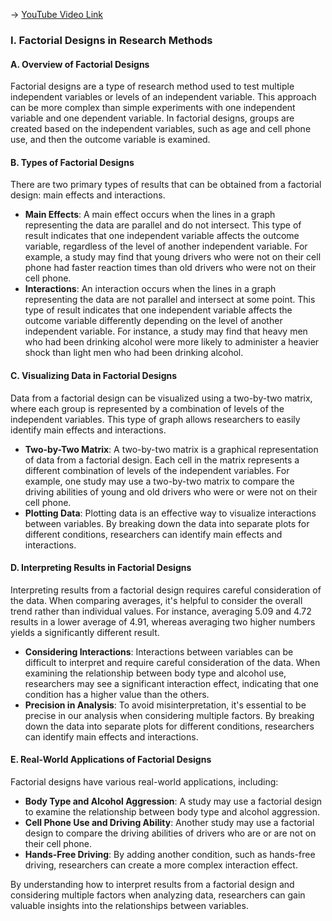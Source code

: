 -> [YouTube Video Link](https://www.youtube.com/watch?v=LsQo1OjuRtw&list=PLWoagukcejEwxKMXbs_fWTJajvEh_XyhW&index=10&pp=iAQB)

### I. Factorial Designs in Research Methods
#### A. Overview of Factorial Designs

Factorial designs are a type of research method used to test multiple independent variables or levels of an independent variable. This approach can be more complex than simple experiments with one independent variable and one dependent variable. In factorial designs, groups are created based on the independent variables, such as age and cell phone use, and then the outcome variable is examined.

#### B. Types of Factorial Designs

There are two primary types of results that can be obtained from a factorial design: main effects and interactions.

*   **Main Effects**: A main effect occurs when the lines in a graph representing the data are parallel and do not intersect. This type of result indicates that one independent variable affects the outcome variable, regardless of the level of another independent variable. For example, a study may find that young drivers who were not on their cell phone had faster reaction times than old drivers who were not on their cell phone.
*   **Interactions**: An interaction occurs when the lines in a graph representing the data are not parallel and intersect at some point. This type of result indicates that one independent variable affects the outcome variable differently depending on the level of another independent variable. For instance, a study may find that heavy men who had been drinking alcohol were more likely to administer a heavier shock than light men who had been drinking alcohol.

#### C. Visualizing Data in Factorial Designs

Data from a factorial design can be visualized using a two-by-two matrix, where each group is represented by a combination of levels of the independent variables. This type of graph allows researchers to easily identify main effects and interactions.

*   **Two-by-Two Matrix**: A two-by-two matrix is a graphical representation of data from a factorial design. Each cell in the matrix represents a different combination of levels of the independent variables. For example, one study may use a two-by-two matrix to compare the driving abilities of young and old drivers who were or were not on their cell phone.
*   **Plotting Data**: Plotting data is an effective way to visualize interactions between variables. By breaking down the data into separate plots for different conditions, researchers can identify main effects and interactions.

#### D. Interpreting Results in Factorial Designs

Interpreting results from a factorial design requires careful consideration of the data. When comparing averages, it's helpful to consider the overall trend rather than individual values. For instance, averaging 5.09 and 4.72 results in a lower average of 4.91, whereas averaging two higher numbers yields a significantly different result.

*   **Considering Interactions**: Interactions between variables can be difficult to interpret and require careful consideration of the data. When examining the relationship between body type and alcohol use, researchers may see a significant interaction effect, indicating that one condition has a higher value than the others.
*   **Precision in Analysis**: To avoid misinterpretation, it's essential to be precise in our analysis when considering multiple factors. By breaking down the data into separate plots for different conditions, researchers can identify main effects and interactions.

#### E. Real-World Applications of Factorial Designs

Factorial designs have various real-world applications, including:

*   **Body Type and Alcohol Aggression**: A study may use a factorial design to examine the relationship between body type and alcohol aggression.
*   **Cell Phone Use and Driving Ability**: Another study may use a factorial design to compare the driving abilities of drivers who are or are not on their cell phone.
*   **Hands-Free Driving**: By adding another condition, such as hands-free driving, researchers can create a more complex interaction effect.

By understanding how to interpret results from a factorial design and considering multiple factors when analyzing data, researchers can gain valuable insights into the relationships between variables.